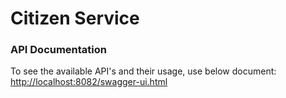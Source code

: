 # Citizen Service

### API Documentation

To see the available API's and their usage, use below document:<br>
[http://localhost:8082/swagger-ui.html][Swagger URL]

[Swagger URL]: http://localhost:8082/swagger-ui.html